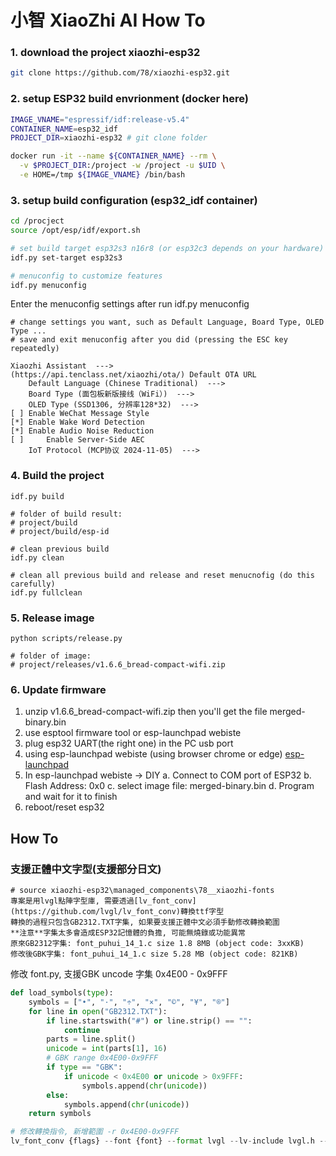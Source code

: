 # 小智 XiaoZhi AI How To

### 1. download the project xiaozhi-esp32
``` bash
git clone https://github.com/78/xiaozhi-esp32.git

```

### 2. setup ESP32 build envrionment (docker here)
``` bash
IMAGE_VNAME="espressif/idf:release-v5.4"
CONTAINER_NAME=esp32_idf
PROJECT_DIR=xiaozhi-esp32 # git clone folder

docker run -it --name ${CONTAINER_NAME} --rm \
  -v $PROJECT_DIR:/project -w /project -u $UID \
  -e HOME=/tmp ${IMAGE_VNAME} /bin/bash

```

### 3. setup build configuration (esp32_idf container)
``` bash
cd /procject
source /opt/esp/idf/export.sh

# set build target esp32s3 n16r8 (or esp32c3 depends on your hardware)
idf.py set-target esp32s3 

# menuconfig to customize features
idf.py menuconfig

```
Enter the menuconfig settings after run idf.py menuconfig
``` text
# change settings you want, such as Default Language, Board Type, OLED Type ...
# save and exit menuconfig after you did (pressing the ESC key repeatedly)

Xiaozhi Assistant  --->
(https://api.tenclass.net/xiaozhi/ota/) Default OTA URL
    Default Language (Chinese Traditional)  --->
    Board Type (面包板新版接线（WiFi）)  --->
    OLED Type (SSD1306, 分辨率128*32)  --->
[ ] Enable WeChat Message Style
[*] Enable Wake Word Detection
[*] Enable Audio Noise Reduction
[ ]     Enable Server-Side AEC
    IoT Protocol (MCP协议 2024-11-05)  --->

```

### 4. Build the project
```
idf.py build

# folder of build result:
# project/build
# project/build/esp-id

# clean previous build
idf.py clean

# clean all previous build and release and reset menucnofig (do this carefully)
idf.py fullclean

```

### 5. Release image
``` text
python scripts/release.py

# folder of image:
# project/releases/v1.6.6_bread-compact-wifi.zip

```

### 6. Update firmware
1. unzip v1.6.6_bread-compact-wifi.zip then you'll get the file merged-binary.bin
2. use esptool firmware tool or esp-launchpad webiste
3. plug esp32 UART(the right one) in the PC usb port
4. using esp-launchpad webiste (using browser chrome or edge) 
[esp-launchpad](https://espressif.github.io/esp-launchpad/)
5. In esp-launchpad webiste -> DIY
  a. Connect to COM port of ESP32 
  b. Flash Address: 0x0
  c. select image file: merged-binary.bin
  d. Program and wait for it to finish
6. reboot/reset esp32 


## How To

### 支援正體中文字型(支援部分日文) 
``` text
# source xiaozhi-esp32\managed_components\78__xiaozhi-fonts
專案是用lvgl點陣字型庫, 需要透過[lv_font_conv](https://github.com/lvgl/lv_font_conv)轉換ttf字型
轉換的過程只包含GB2312.TXT字集, 如果要支援正體中文必須手動修改轉換範圍
**注意**字集太多會造成ESP32記憶體的負擔, 可能無燒錄或功能異常
原來GB2312字集: font_puhui_14_1.c size 1.8 8MB (object code: 3xxKB)
修改後GBK字集: font_puhui_14_1.c size 5.28 MB (object code: 821KB)

```
修改 font.py, 支援GBK uncode 字集 0x4E00 - 0x9FFF
``` python
def load_symbols(type):
    symbols = ["•", "·", "÷", "×", "©", "¥", "®"]
    for line in open("GB2312.TXT"):
        if line.startswith("#") or line.strip() == "":
            continue
        parts = line.split()
        unicode = int(parts[1], 16)
        # GBK range 0x4E00-0x9FFF
        if type == "GBK":
            if unicode < 0x4E00 or unicode > 0x9FFF:
                symbols.append(chr(unicode))
        else:
            symbols.append(chr(unicode))
    return symbols

# 修改轉換指令, 新增範圍 -r 0x4E00-0x9FFF
lv_font_conv {flags} --font {font} --format lvgl --lv-include lvgl.h --bpp {args.bpp} -o {output} --size {args.font_size} -r 0x20-0x7F -r 0x4E00-0x9FFF --symbols {symbols_str}

```
